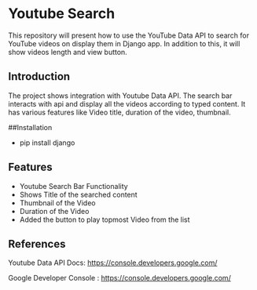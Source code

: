 
# Youtube Search

This repository will present how to use the YouTube Data API to search for YouTube videos on display them in Django app. In addition to this, it will show videos length and view button.

## Introduction
The project shows integration with Youtube Data API. The search bar interacts with api and display all the videos according to typed content. It has various features like Video title, duration of the video, thumbnail. 

##Installation
- pip install django
## Features

- Youtube Search Bar Functionality
- Shows Title of the searched content
- Thumbnail of the Video
- Duration of the Video
- Added the button to play topmost Video from the list

## References
Youtube Data API Docs: https://console.developers.google.com/

Google Developer Console : https://console.developers.google.com/
